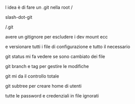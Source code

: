 

l idea è di fare un .git nella root /

slash-dot-git

/.git

avere un gitignore per escludere i dev mount ecc

e versionare tutti i file di configurazione e tutto il necessario

git status mi fa vedere se sono cambiato dei file

git branch e tag per gestire le modifiche

git mi da il controllo totale

git subtree per creare home di utenti

tutte le password e credenziali in file ignorati

